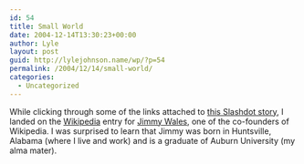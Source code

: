 ```yaml
---
id: 54
title: Small World
date: 2004-12-14T13:30:23+00:00
author: Lyle
layout: post
guid: http://lylejohnson.name/wp/?p=54
permalink: /2004/12/14/small-world/
categories:
  - Uncategorized
---
```

While clicking through some of the links attached to [this Slashdot story](http://slashdot.org/article.pl?sid=04/12/14/1732238&tid=95&tid=133), I landed on the [Wikipedia](http://www.wikipedia.org) entry for [Jimmy Wales](http://en.wikipedia.org/wiki/Jimmy_Wales), one of the co-founders of Wikipedia. I was surprised to learn that Jimmy was born in Huntsville, Alabama (where I live and work) and is a graduate of Auburn University (my alma mater).